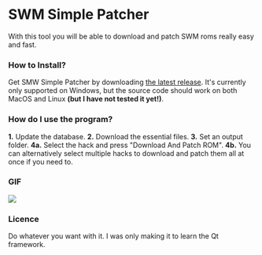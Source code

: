# SWM Simple Patcher

With this tool you will be able to download and patch SWM roms really easy and fast.


### How to Install?

Get SMW Simple Patcher by downloading [the latest release](https://github.com/Propag4nd4lf/smwsimplepatcher/releases). It's currently only supported on Windows, but the source code should work on both MacOS and Linux __(but I have not tested it yet!)__.


### How do I use the program?

__1.__ Update the database.
__2.__ Download the essential files.
__3.__ Set an output folder.
__4a.__ Select the hack and press "Download And Patch ROM".
__4b.__ You can alternatively select multiple hacks to download and patch them all at once if you need to.


### GIF

![](https://i.imgur.com/ZZNoXKC.gif)

### Licence

Do whatever you want with it. I was only making it to learn the Qt framework.
